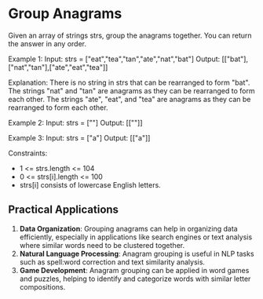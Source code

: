 # Group Anagrams

Given an array of strings strs, group the anagrams together. You can return the answer in any order.

Example 1:
Input: strs = ["eat","tea","tan","ate","nat","bat"]
Output: [["bat"],["nat","tan"],["ate","eat","tea"]]

Explanation:
There is no string in strs that can be rearranged to form "bat".
The strings "nat" and "tan" are anagrams as they can be rearranged to form each other.
The strings "ate", "eat", and "tea" are anagrams as they can be rearranged to form each other.

Example 2:
Input: strs = [""]
Output: [[""]]

Example 3:
Input: strs = ["a"]
Output: [["a"]]

Constraints:

- 1 <= strs.length <= 104
- 0 <= strs[i].length <= 100
- strs[i] consists of lowercase English letters.

## Practical Applications
1. **Data Organization**: Grouping anagrams can help in organizing data efficiently, especially
   in applications like search engines or text analysis where similar words need to be clustered together.
2. **Natural Language Processing**: Anagram grouping is useful in NLP tasks such as spell:word correction and text similarity analysis.
3. **Game Development**: Anagram grouping can be applied in word games and puzzles, helping to identify and categorize words with similar letter compositions.
